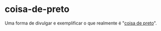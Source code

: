 # coisa-de-preto
Uma forma de divulgar e exemplificar o que realmente é "[coisa de preto](https://wesciley.github.io/coisa-de-preto/)".

